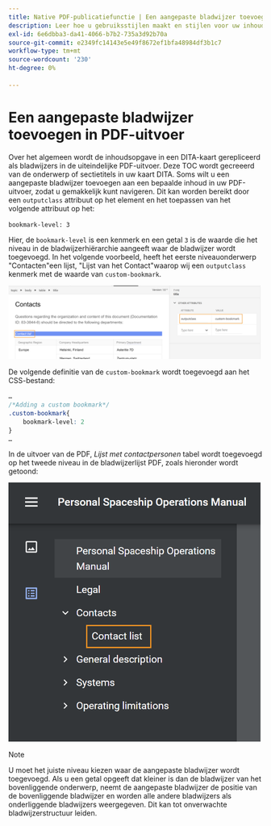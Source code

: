 ```yaml
---
title: Native PDF-publicatiefunctie | Een aangepaste bladwijzer toevoegen in PDF-uitvoer
description: Leer hoe u gebruiksstijlen maakt en stijlen voor uw inhoud maakt.
exl-id: 6e6dbba3-da41-4066-b7b2-735a3d92b70a
source-git-commit: e2349fc14143e5e49f8672ef1bfa48984df3b1c7
workflow-type: tm+mt
source-wordcount: '230'
ht-degree: 0%

---
```


# Een aangepaste bladwijzer toevoegen in PDF-uitvoer

Over het algemeen wordt de inhoudsopgave in een DITA-kaart gerepliceerd als bladwijzers in de uiteindelijke PDF-uitvoer. Deze TOC wordt gecreeerd van de onderwerp of sectietitels in uw kaart DITA. Soms wilt u een aangepaste bladwijzer toevoegen aan een bepaalde inhoud in uw PDF-uitvoer, zodat u gemakkelijk kunt navigeren. Dit kan worden bereikt door een `outputclass` attribuut op het element en het toepassen van het volgende attribuut op het:

`bookmark-level: 3`

Hier, de `bookmark-level` is een kenmerk en een getal `3` is de waarde die het niveau in de bladwijzerhiërarchie aangeeft waar de bladwijzer wordt toegevoegd. In het volgende voorbeeld, heeft het eerste niveauonderwerp &quot;Contacten&quot;een lijst, &quot;Lijst van het Contact&quot;waarop wij een `outputclass` kenmerk met de waarde van `custom-bookmark`.


<img src="./assets/custom-bookmark-attribute.png" width="500">

De volgende definitie van de `custom-bookmark` wordt toegevoegd aan het CSS-bestand:

```css
…
/*Adding a custom bookmark*/
.custom-bookmark{
    bookmark-level: 2
}
…
```

In de uitvoer van de PDF, *Lijst met contactpersonen* tabel wordt toegevoegd op het tweede niveau in de bladwijzerlijst PDF, zoals hieronder wordt getoond:

<img src="./assets/custom-bookmark-in-pdf-output.png" width="500">

>[!NOTE]
>
>U moet het juiste niveau kiezen waar de aangepaste bladwijzer wordt toegevoegd. Als u een getal opgeeft dat kleiner is dan de bladwijzer van het bovenliggende onderwerp, neemt de aangepaste bladwijzer de positie van de bovenliggende bladwijzer en worden alle andere bladwijzers als onderliggende bladwijzers weergegeven. Dit kan tot onverwachte bladwijzerstructuur leiden.
